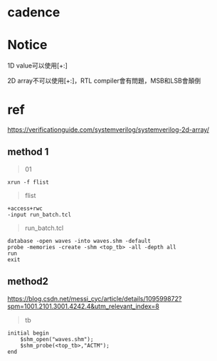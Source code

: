 # cadence

# Notice

1D value可以使用[+:]

2D array不可以使用[+:]，RTL compiler會有問題，MSB和LSB會顛倒
# ref
https://verificationguide.com/systemverilog/systemverilog-2d-array/
## method 1

>01
```
xrun -f flist
```
>flist
```
+access+rwc
-input run_batch.tcl
```
>run_batch.tcl
```
database -open waves -into waves.shm -default
probe -memories -create -shm <top_tb> -all -depth all
run
exit
```

## method2

https://blog.csdn.net/messi_cyc/article/details/109599872?spm=1001.2101.3001.4242.4&utm_relevant_index=8

> tb
```
initial begin
	$shm_open("waves.shm");
    $shm_probe(<top_tb>,"ACTM");
end
```